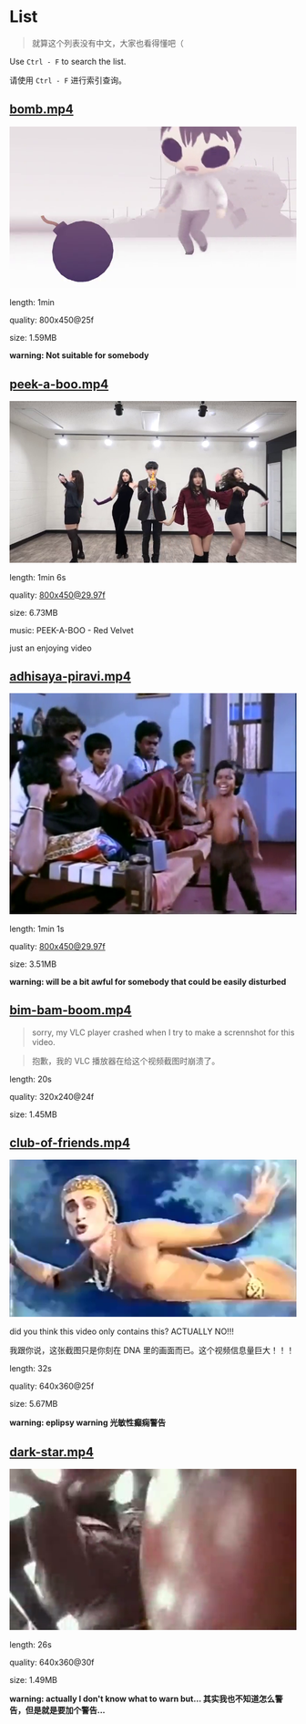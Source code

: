 # List

> 就算这个列表没有中文，大家也看得懂吧（

Use `Ctrl - F` to search the list.

请使用 `Ctrl - F` 进行索引查询。

## [bomb.mp4](https://neave.tv/assets/videos/bomb.mp4)

![](./screenshots/bomb.png)

length: 1min

quality: 800x450@25f

size: 1.59MB

**warning: Not suitable for somebody**

## [peek-a-boo.mp4](https://neave.tv/assets/videos/peek-a-boo.mp4)

![](./screenshots/peek-a-boo.png)

length: 1min 6s

quality: 800x450@29.97f

size: 6.73MB

music: PEEK-A-BOO - Red Velvet

just an enjoying video

## [adhisaya-piravi.mp4](https://neave.tv/assets/videos/adhisaya-piravi.mp4)

![](./screenshots/adhisaya-piravi.png)

length: 1min 1s

quality: 800x450@29.97f

size: 3.51MB

**warning: will be a bit awful for somebody that could be easily disturbed**

## [bim-bam-boom.mp4](https://neave.tv/assets/videos/bim-bam-boom.mp4)

> sorry, my VLC player crashed when I try to make a scrennshot for this video.

> 抱歉，我的 VLC 播放器在给这个视频截图时崩溃了。

length: 20s

quality: 320x240@24f

size: 1.45MB

## [club-of-friends.mp4](https://neave.tv/assets/videos/club-of-friends.mp4)

![](./screenshots/club-of-friends.png)

did you think this video only contains this? ACTUALLY NO!!!

我跟你说，这张截图只是你刻在 DNA 里的画面而已。这个视频信息量巨大！！！

length: 32s

quality: 640x360@25f

size: 5.67MB

**warning: eplipsy warning 光敏性癫痫警告**

## [dark-star.mp4](https://neave.tv/assets/videos/dark-star.mp4)

![](./screenshots/dark-star.png)

length: 26s

quality: 640x360@30f

size: 1.49MB

**warning: actually I don't know what to warn but... 其实我也不知道怎么警告，但是就是要加个警告...**